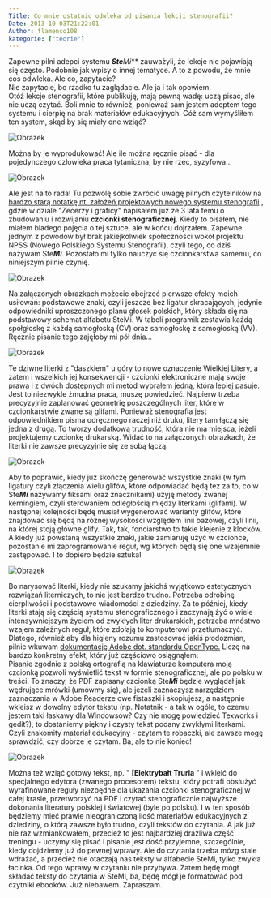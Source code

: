 ```yaml
---
Title: Co mnie ostatnio odwleka od pisania lekcji stenografii?
Date: 2013-10-03T21:22:01
Author: flamenco108
kategorie: ["teorie"]
---
```


Zapewne pilni adepci systemu ***Ste**Mi*** zauważyli, że lekcje nie
pojawiają się często. Podobnie jak wpisy o innej tematyce. A to z
powodu, że mnie coś odwleka. Ale co, zapytacie?  
Nie zapytacie, bo rzadko tu zaglądacie. Ale ja i tak opowiem.  
Otóż lekcje stenografii, które publikuję, mają pewną wadę: uczą pisać,
ale nie uczą czytać. Boli mnie to również, ponieważ sam jestem adeptem
tego systemu i cierpię na brak materiałów edukacyjnych. Cóż sam
wymyśliłem ten system, skąd by się miały one wziąć?



![Obrazek](AAAAA-0.png)



 Można by je wyprodukować! Ale ile można ręcznie pisać - dla
pojedynczego człowieka praca tytaniczna, by nie rzec, syzyfowa...



![Obrazek](AAAAA-1.png)



 Ale jest na to rada! Tu pozwolę sobie zwrócić uwagę pilnych czytelników
na 
[bardzo starą notatkę nt. założeń projektowych nowego systemu stenografii](../../roznosci/brewiskrypt/)
,
gdzie w dziale "Zecerzy i graficy" napisałem już ze 3 lata temu o
zbudowaniu i rozwijaniu **czcionki stenograficznej**. Kiedy to pisałem,
nie miałem bladego pojęcia o tej sztuce, ale w końcu dojrzałem. Zapewne
jednym z powodów był brak jakiejkolwiek społeczności wokół projektu NPSS
(Nowego Polskiego Systemu Stenografii), czyli tego, co dziś nazywam
Ste***Mi***. Pozostało mi tylko nauczyć się czcionkarstwa samemu, co
niniejszym pilnie czynię.



![Obrazek](AAAAA-2.png)



 Na załączonych obrazkach możecie obejrzeć pierwsze efekty moich
usiłowań: podstawowe znaki, czyli jeszcze bez ligatur skracających,
jedynie odpowiedniki uproszczonego planu głosek polskich, który składa
się na podstawowy schemat alfabetu SteMi. W tabeli programik zestawia
każdą spółgłoskę z każdą samogłoską (CV) oraz samogłoskę z samogłoską
(VV). Ręcznie pisanie tego zajęłoby mi pół dnia...



![Obrazek](AAAAA-3.png)



 Te dziwne literki z "daszkiem" u góry to nowe oznaczenie Wielkiej
Litery, a zatem i wszelkich jej konsekwencji - czcionki elektroniczne
mają swoje prawa i z dwóch dostępnych mi metod wybrałem jedną, która
lepiej pasuje. Jest to niezwykle żmudna praca, muszę powiedzieć.
Najpierw trzeba precyzyjnie zaplanować geometrię poszczególnych liter,
które w czcionkarstwie zwane są glifami. Ponieważ stenografia jest
odpowiednikiem pisma odręcznego raczej niż druku, litery tam łączą się
jedna z drugą. To tworzy dodatkową trudność, która nie ma miejsca,
jeżeli projektujemy czcionkę drukarską.  Widać to na załączonych
obrazkach, że literki nie zawsze precyzyjnie się ze sobą łączą.



![Obrazek](AAAAA-4.png)



Aby to poprawić, kiedy już skończę generować wszystkie znaki (w tym
ligatury czyli złączenia wielu glifów, które odpowiadać będą też za to,
co w Ste***Mi*** nazywamy fiksami oraz znacznikami) użyję metody zwanej
kerningiem, czyli sterowaniem odległością między literkami (glifami). W
następnej kolejności będę musiał wygenerować warianty glifów, które
znajdować się będą na różnej wysokości względem linii bazowej, czyli
linii, na której stoją główne glify. Tak, tak, fonciarstwo to takie
klejenie z klocków. A kiedy już powstaną wszystkie znaki, jakie
zamiaruję użyć w czcionce, pozostanie mi zaprogramowanie reguł, wg
których będą się one wzajemnie zastępować. I to dopiero będzie sztuka!



![Obrazek](AAAAA-5.png)



Bo narysować literki, kiedy nie szukamy jakichś wyjątkowo estetycznych
rozwiązań literniczych, to nie jest bardzo trudno. Potrzeba odrobinę
cierpliwości i podstawowe wiadomości z dziedziny. Za to później, kiedy
literki stają się częścią systemu stenograficznego i zaczynają żyć o
wiele intensywniejszym życiem od zwykłych liter drukarskich, potrzeba
mnóstwo wzajem zależnych reguł, które zdołają to komputerowi
przetłumaczyć. Dlatego, również aby dla higieny rozumu zastosować jakiś
płodozmian, pilnie wkuwam 
[dokumentację Adobe dot. standardu OpenType.](http://www.adobe.com/devnet/opentype/afdko/topic_feature_file_syntax.html) 
Liczę
na bardzo konkretny efekt, który już częściowo osiągnąłem:  
Pisanie zgodnie z polską ortografią na klawiaturze komputera moją
czcionką pozwoli wyświetlić tekst w formie stenograficznej, ale po
polsku w treści. To znaczy, że PDF zapisany czcionką Ste***Mi*** będzie
wyglądał jak wędrujące mrówki (umówmy się), ale jeżeli zaznaczysz
narzędziem zaznaczania w Adobe Readerze owe fistaszki i skopiujesz, a
następnie wkleisz w dowolny edytor tekstu (np. Notatnik - a tak w ogóle,
to czemu jestem taki łaskawy dla Windowsów? Czy nie mogę powiedzieć
Texworks i gedit?), to dostaniemy piękny i czysty tekst podany zwykłymi
literkami. Czyli znakomity materiał edukacyjny - czytam te robaczki, ale
zawsze mogę sprawdzić, czy dobrze je czytam. Ba, ale to nie koniec!



![Obrazek](AAAAA-6.png)



Można też wziąć gotowy tekst, np. "
**[Elektrybałt Trurla**
" i
wkleić do specjalnego edytora (zwanego procesorem) tekstu, który potrafi
obsłużyć wyrafinowane reguły niezbędne dla ukazania czcionki
stenograficznej w całej krasie, przetworzyć na PDF i czytać
stenograficznie najwyższe dokonania literatury polskiej i światowej
(byle po polsku). I w ten sposób będziemy mieć prawie nieograniczoną
ilość materiałów edukacyjnych z dziedziny, o którą zawsze było trudno,
czyli tekstów do czytania. A jak już nie raz wzmiankowałem, przecież to
jest najbardziej drażliwa część treningu - uczymy się pisać i pisanie
jest dość przyjemne, szczególnie, kiedy dojdziemy już do pewnej wprawy.
Ale do czytania trzeba mózg stale wdrażać, a przecież nie otaczają nas
teksty w alfabecie SteMi, tylko zwykła łacinka. Od tego wprawy w
czytaniu nie przybywa. Zatem będę mógł składać teksty do czytania w
SteMi, ba, będę mógł je formatować pod czytniki ebooków. Już niebawem.
Zapraszam.
